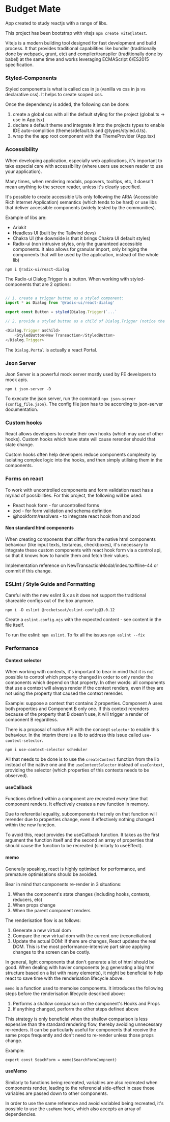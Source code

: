 # Budget Mate

App created to study reactjs with a range of libs.

This project has been bootstrap with vitejs `npm create vite@latest`. 

Vitejs is a modern building tool designed for fast development and build process. It that provides traditional capabilities like bundler (traditionally done by webpack, grunt, etc) and compiler/transpiler (traditionally done by babel) at the same time and works leveraging ECMAScript 6/ES2015 specification.


### Styled-Components

Styled components is what is called css in js (vanilla vs css in js vs declarative css). It helps to create scoped css.

Once the dependency is added, the following can be done:

1. create a global css with all the default styling for the project (global.ts -> use in App.tsx)
2. declare a default theme and integrate it into the projects types to enable IDE auto-complition (themes/default.ts and @types/styled.d.ts). 
3. wrap the the app root component with the ThemeProvider (App.tsx)


### Accessibility

When developing application, especially web applications, it's important to take especial care with accessibility (where users use screen reader to use your application).

Many times, when rendering modals, popovers, tooltips, etc, it doesn't mean anything to the screen reader, unless it's clearly specified.

It's possible to create accessible UIs only following the ARIA (Accessible Rich Internet Application) semantics (which tends to be hard) or use libs that deliver accessible components (widely tested by the communities).

Example of libs are:

- Ariakit
- Headless UI (built by the Tailwind devs)
- Chakra UI (the downside is that it brings Chakra UI default styles)
- Radix-ui (non intrusive styles, only the guaranteed accessible components. It also allows for granular import, only bringing the components that will be used by the application, instead of the whole lib)

`npm i @radix-ui/react-dialog`

The Radix-ui Dialog.Trigger is a button. When working with styled-components that are 2 options:

```javascript

// 1. create a trigger button as a styled component:
import * as Dialog from '@radix-ui/react-dialog'

export const Button = styled(Dialog.Trigger)`...`

// 2. provide a styled button as a child of Dialog.Trigger (notice the asChild property):

<Dialog.Trigger asChild>
    <StyledButton>New Transaction</StyledButton>
</Dialog.Trigger>
```

The `Dialog.Portal` is actually a react Portal.


### Json Server

Json Server is a powerful mock server mostly used by FE developers to mock apis.

`npm i json-server -D`

To execute the json server, run the command `npx json-server {config_file.json}`. The config file json has to be according to json-server documentation.


### Custom hooks

React allows developers to create their own hooks (which may use of other hooks). Custom hooks which have state will cause rerender should that state change.


Custom hooks often help developers reduce components complexity by isolating complex logic into the hooks, and then simply utilising them in the components.


### Forms on react

To work with uncontrolled components and form validation react has a myriad of possibilities. For this project, the following will be used:

- React hook form - for uncontrolled forms 
- zod - for form validation and schema definition
- @hookform/resolvers - to integrate react hook from and zod


#### Non standard html components

When creating components that differ from the native html components behaviour (like input texts, textareas, checkboxes), it's necessary to integrate these custom components with react hook form via a control api, so that it knows how to handle them and fetch their values.

Implementation reference on NewTransactionModal/index.tsx#line-44 or commit if this change.


### ESLint / Style Guide and Formatting

Careful with the new eslint 9.x as it does not support the traditional shareable configs out of the box anymore.

`npm i -D eslint @rocketseat/eslint-config@3.0.12`

Create a `eslint.config.mjs` with the expected content - see content in the file itself.

To run the eslint: `npm eslint`. To fix all the issues `npm eslint --fix`



### Performance

#### Context selector

When working with contexts, it's important to bear in mind that
it is not possible to control which property changed in order
to only render the components which depend on that property.
In other words: all components that use a context will always render if the context renders, even if they are not using
the property that caused the context rerender.

Example: suppose a context that contains 2 properties. Component A uses both properties and Component B only one.
If this context rerenders because of the property that B doesn't use, it will trigger a render of component B regardless.

There is a proposal of native API with the concept `selector` to enable this behaviour. In the interim there is a lib to address this issue called `use-context-selector`.

`npm i use-context-selector scheduler`

All that needs to be done is to use the `createContext` function from the lib instead of the native one and 
the `useContextSelector` instead of `useContext`, providing the selector (which properties of this contexts needs to be observed).


#### useCallback

Functions defined within a component are recreated every time that component renders. It effectively creates a new function in memory.

Due to referential equality, subcomponents that rely on that function will rerender due to properties change, even if effectively nothing changed within the new function.

To avoid this, react provides the useCallback function. It takes as the first argument the function itself and the second an array of properties that should cause the function to be recreated (similarly to useEffect).


#### memo

Generally speaking, react is highly optimised for performance, and premature optimisations should be avoided.

Bear in mind that components re-render in 3 situations:

1. When the component's state changes (including hooks, contexts, reducers, etc)
2. When props change
3. When the parent component renders

The renderisation flow is as follows:

1. Generate a new virtual dom
2. Compare the new virtual dom with the current one (reconciliation)
3. Update the actual DOM: If there are changes, React updates the real DOM. This is the most performance-intensive part since applying changes to the screen can be costly.


In general, light components that don't generate a lot of html should be good. When dealing with havier components (e.g generating a big html structure based on a list with many elements), it might be beneficial to help react to save time with the renderisation lifecycle above.

`memo` is a function used to memoise components. It introduces the following steps before the renderisation lifecycle described above:

1. Performs a shallow comparison on the component's Hooks and Props
2. If anything changed, perform the other steps defined above

This strategy is only beneficial when the shallow comparison is less expensive than the standard rendering flow, thereby avoiding unnecessary re-renders. 
It can be particularly useful for components that receive the same props frequently and don't need to re-render unless those props change.

Example:

```
export const SeachForm = memo(SearchFormCompnent)
```


#### useMemo

Similarly to functions being recreated, variables are also recreated when components render, leading to the referencial side-effect in case those variables are passed down to other components.

In order to use the same reference and avoid variabled being recreated, it's possible to use the `useMemo` hook, which also accepts an array of dependencies.
